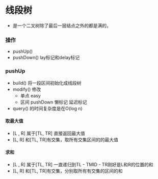 # 线段树
- 是一个二叉树除了最后一层结点之外的都是满的，
### 操作
- pushUp() 
- pushDown()  lay标记和delay标记
### pushUp
- build() 将一段区间初始化成线段树
- modify() 修改
  - 单点 easy
  - 区间 pushDown 懒标记  延迟标记
- query() 的时间复杂度是在O(log n)
#### 取最大值
- [L , R] 属于[TL, TR] 直接返回最大值
- [L, R] 和[TL, TR]有交集，取所有交集区间的的最大值
#### 求和
- [L , R] 属于[TL, TR] 一直递归到TL - TMID - TR刚好是L和R的位置的和
- [L, R] 和[TL, TR]有交集，分别取所有有交集的区间的和